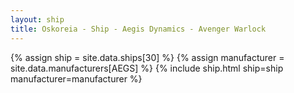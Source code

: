 ```yaml
---
layout: ship
title: Oskoreia - Ship - Aegis Dynamics - Avenger Warlock
---
```

{% assign ship = site.data.ships[30] %}
{% assign manufacturer = site.data.manufacturers[AEGS] %}
{% include ship.html ship=ship manufacturer=manufacturer %}
